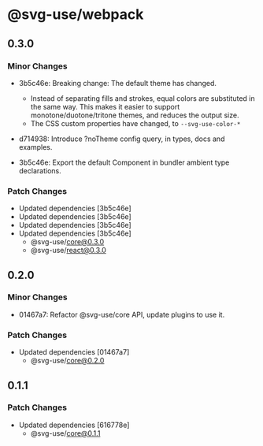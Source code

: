 # @svg-use/webpack

## 0.3.0

### Minor Changes

- 3b5c46e: Breaking change: The default theme has changed.

  - Instead of separating fills and strokes, equal colors are substituted in the
    same way. This makes it easier to support monotone/duotone/tritone themes,
    and reduces the output size.
  - The CSS custom properties have changed, to `--svg-use-color-*`

- d714938: Introduce ?noTheme config query, in types, docs and examples.
- 3b5c46e: Export the default Component in bundler ambient type declarations.

### Patch Changes

- Updated dependencies [3b5c46e]
- Updated dependencies [3b5c46e]
- Updated dependencies [3b5c46e]
- Updated dependencies [3b5c46e]
  - @svg-use/core@0.3.0
  - @svg-use/react@0.3.0

## 0.2.0

### Minor Changes

- 01467a7: Refactor @svg-use/core API, update plugins to use it.

### Patch Changes

- Updated dependencies [01467a7]
  - @svg-use/core@0.2.0

## 0.1.1

### Patch Changes

- Updated dependencies [616778e]
  - @svg-use/core@0.1.1
